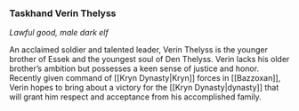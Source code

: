 ### Taskhand Verin Thelyss

_Lawful good, male dark elf_

An acclaimed soldier and talented leader, Verin Thelyss is the younger brother of Essek and the youngest soul of Den Thelyss. Verin lacks his older brother’s ambition but possesses a keen sense of justice and honor. Recently given command of [[Kryn Dynasty|Kryn]] forces in [[Bazzoxan]], Verin hopes to bring about a victory for the [[Kryn Dynasty|dynasty]] that will grant him respect and acceptance from his accomplished family.